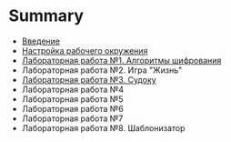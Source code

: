 # Summary

* [Введение](README.md)
* [Настройка рабочего окружения](chapter1.md)
* [Лабораторная работа №1. Алгоритмы шифрования](lab1.md)
* Лабораторная работа №2. Игра "Жизнь"
* [Лабораторная работа №3. Судоку](lab3.md)
* Лабораторная работа №4
* Лабораторная работа №5
* Лабораторная работа №6
* Лабораторная работа №7
* Лабораторная работа №8. Шаблонизатор

